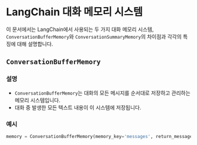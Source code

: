 # LangChain 대화 메모리 시스템

이 문서에서는 LangChain에서 사용되는 두 가지 대화 메모리 시스템, `ConversationBufferMemory`와 `ConversationSummaryMemory`의 차이점과 각각의 특징에 대해 설명합니다.

## `ConversationBufferMemory`

### 설명
- `ConversationBufferMemory`는 대화의 모든 메시지를 순서대로 저장하고 관리하는 메모리 시스템입니다.
- 대화 중 발생한 모든 텍스트 내용이 이 시스템에 저장됩니다.

### 예시
```python
memory = ConversationBufferMemory(memory_key='messages', return_messages=True)
```
